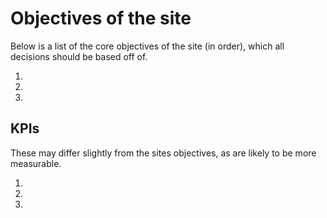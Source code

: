 # Objectives of the site

Below is a list of the core objectives of the site (in order), which all decisions should be based off of.

1. <objective>
2. <objective>
3. <objective>

## KPIs

These may differ slightly from the sites objectives, as are likely to be more measurable.

1. <KIP>
2. <KIP>
3. <KIP>
